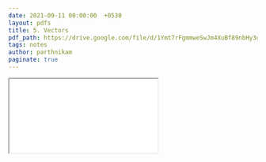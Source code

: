 ```yaml
---
date: 2021-09-11 00:00:00  +0530
layout: pdfs
title: 5. Vectors
pdf_path: https://drive.google.com/file/d/1Ymt7rFgmmweSwJm4XuBf89nbHy3qFAVC/preview?usp=sharing
tags: notes
author: parthnikam
paginate: true
---
```


<iframe class="embed-pdf" src="{{ page.pdf_path }}#toolbar=0" seamless="seamless" scrolling="no" style="overflow:hidden"></iframe>
